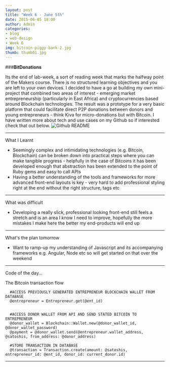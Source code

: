 ```yaml
---
layout: post
title: "Week 6 - June 5th"
date: 2015-06-05 18:00
author: Admin
categories:
- blog
- web-design
- Week 6
img: bitcoin-piggy-bank-2.jpg
thumb: thumb01.jpg
---
```


###<b>BitDonations</b>

Its the end of lab-week, a sort of reading week that marks the halfway point of the Makers course. There is no structured learning objectives and you are left to your own devices.
I decided to have a go at building my own mini-project that combined two areas of interest - emerging market entrepreneurship (particularly in East Africa) and cryptocurrencies based around Blockchain technologies.
The result was a prototype for a very basic platform that could facilitate direct P2P donations between donors and young entrepreneurs - think Kiva for micro-donations but with Bitcoin.
I have written more about tech and use cases on my Github so if interested check that out below.
![Github README](https://github.com/AlexHandy1/BitDonations-labweek)

****

What I Learnt

* Seemingly complex and intimidating technologies (e.g. Bitcoin, Blockchain) can be broken down into practical steps where you can make tangible progress - helpfully in the case of Bitcoins it has been developed enough that abstraction has been extended to the point of Ruby gems and easy to call APIs
* Having a better understanding of the tools and frameworks for more advanced front-end layouts is key - very hard to add professional styling right at the end without the right structure, tags etc

****

What was difficult

* Developing a really slick, professional looking front-end still feels a stretch and is an area I know I need to improve, hopefully the more mistakes I make here the better my end-products will end up

****

What's the plan tomorrow

* Want to ramp-up my understanding of Javascript and its accompanying frameworks e.g. Angular, Node etc so will get started on that over the weekend

****

Code of the day...

The Bitcoin transaction flow

  ```
    #ACCESS PREVIOUSLY GENERATED ENTREPRENEUR BLOCKCHAIN WALLET FROM DATABASE
    @entrepreneur = Entrepreneur.get(@ent_id)


    #ACCESS DONOR WALLET FROM API AND SEND STATED BITCOIN TO ENTREPRENEUR
    @donor_wallet = Blockchain::Wallet.new(@donor_wallet_id, @donor_wallet_password)
    @payment = @donor_wallet.send(@entrepreneur.wallet_address, @satoshis, from_address: @donor_address)

    #STORE TRANSACTION IN DATABASE
    @transaction = Transaction.create(amount: @satoshis, entrepreneur_id: @ent_id, donor_id: current_donor.id)

  ```
****
<!--more-->


[hampden]: https://github.com/jekyll/jekyll
